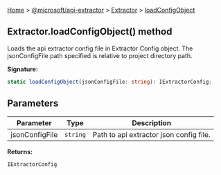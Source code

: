 [Home](./index) &gt; [@microsoft/api-extractor](./api-extractor.md) &gt; [Extractor](./api-extractor.extractor.md) &gt; [loadConfigObject](./api-extractor.extractor.loadconfigobject.md)

## Extractor.loadConfigObject() method

Loads the api extractor config file in Extractor Config object. The jsonConfigFile path specified is relative to project directory path.

<b>Signature:</b>

```typescript
static loadConfigObject(jsonConfigFile: string): IExtractorConfig;
```

## Parameters

|  Parameter | Type | Description |
|  --- | --- | --- |
|  jsonConfigFile | `string` | Path to api extractor json config file. |

<b>Returns:</b>

`IExtractorConfig`

